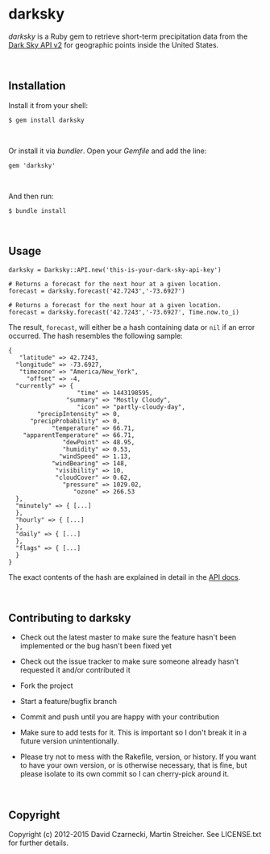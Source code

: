 darksky
=======

*darksky* is a Ruby gem to retrieve short-term precipitation data from the [Dark
Sky API v2](<https://developer.forecast.io/docs/v2>) for geographic points
inside the United States.

 

Installation
------------

Install it from your shell:

`$ gem install darksky`

 

Or install it via *bundler*. Open your *Gemfile* and add the line:

~~~~~~~~~~~~~~~~~~~~~~~~~~~~~~~~~~~~~~~~~~~~~~~~~~~~~~~~~~~~~~~~~~~~~~~~~~~~~~~~
gem 'darksky'
~~~~~~~~~~~~~~~~~~~~~~~~~~~~~~~~~~~~~~~~~~~~~~~~~~~~~~~~~~~~~~~~~~~~~~~~~~~~~~~~

 

And then run:

`$ bundle install`

 

Usage
-----

~~~~~~~~~~~~~~~~~~~~~~~~~~~~~~~~~~~~~~~~~~~~~~~~~~~~~~~~~~~~~~~~~~~~~~~~~~~~~~~~
darksky = Darksky::API.new('this-is-your-dark-sky-api-key')

# Returns a forecast for the next hour at a given location.
forecast = darksky.forecast('42.7243','-73.6927')

# Returns a forecast for the next hour at a given location.
forecast = darksky.forecast('42.7243','-73.6927', Time.now.to_i)
~~~~~~~~~~~~~~~~~~~~~~~~~~~~~~~~~~~~~~~~~~~~~~~~~~~~~~~~~~~~~~~~~~~~~~~~~~~~~~~~

The result, `forecast`, will either be a hash containing data or `nil` if an
error occurred. The hash resembles the following sample:

~~~~~~~~~~~~~~~~~~~~~~~~~~~~~~~~~~~~~~~~~~~~~~~~~~~~~~~~~~~~~~~~~~~~~~~~~~~~~~~~
{
   "latitude" => 42.7243,
  "longitude" => -73.6927,
   "timezone" => "America/New_York",
     "offset" => -4,
  "currently" => {
                   "time" => 1443198595,
                "summary" => "Mostly Cloudy",
                   "icon" => "partly-cloudy-day",
        "precipIntensity" => 0,
      "precipProbability" => 0,
            "temperature" => 66.71,
    "apparentTemperature" => 66.71,
               "dewPoint" => 48.95,
               "humidity" => 0.53,
              "windSpeed" => 1.13,
            "windBearing" => 148,
             "visibility" => 10,
             "cloudCover" => 0.62,
               "pressure" => 1029.02,
                  "ozone" => 266.53
  },
  "minutely" => { [...]
  },
  "hourly" => { [...]
  },
  "daily" => { [...]
  },
  "flags" => { [...]
  }
}
~~~~~~~~~~~~~~~~~~~~~~~~~~~~~~~~~~~~~~~~~~~~~~~~~~~~~~~~~~~~~~~~~~~~~~~~~~~~~~~~

The exact contents of the hash are explained in detail in the [API
docs](<https://developer.forecast.io/docs/v2>).

 

Contributing to darksky
-----------------------

-   Check out the latest master to make sure the feature hasn't been implemented
    or the bug hasn't been fixed yet

-   Check out the issue tracker to make sure someone already hasn't requested it
    and/or contributed it

-   Fork the project

-   Start a feature/bugfix branch

-   Commit and push until you are happy with your contribution

-   Make sure to add tests for it. This is important so I don't break it in a
    future version unintentionally.

-   Please try not to mess with the Rakefile, version, or history. If you want
    to have your own version, or is otherwise necessary, that is fine, but
    please isolate to its own commit so I can cherry-pick around it.

 

Copyright
---------

Copyright (c) 2012-2015 David Czarnecki, Martin Streicher. See LICENSE.txt for
further details.
